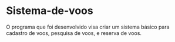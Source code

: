 # Sistema-de-voos
O programa que foi desenvolvido visa criar um sistema básico para cadastro de voos, pesquisa de voos, e reserva de voos.

